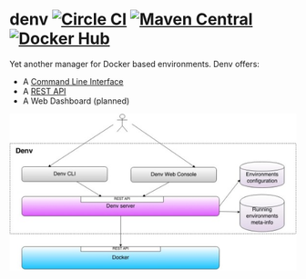 denv [![Circle CI](https://circleci.com/gh/ssouporg/denv.svg?style=badge)](https://circleci.com/gh/ssouporg/denv) [![Maven Central](https://maven-badges.herokuapp.com/maven-central/org.ssoup.denv/denv/badge.svg)](https://maven-badges.herokuapp.com/maven-central/org.ssoup.denv/denv) [![Docker Hub](http://dockeri.co/image/alebellu/denv)](https://registry.hub.docker.com/u/alebellu/denv/)
====

Yet another manager for Docker based environments. Denv offers:

- A [Command Line Interface](https://github.com/ssouporg/denv/wiki/CLI-Commands)
- A [REST API](https://github.com/ssouporg/denv/wiki/REST-API)
- A Web Dashboard (planned)

![Denv L](docs/images/denv_small.jpg "Denv")
